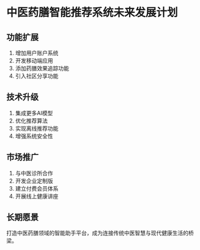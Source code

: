 # 中医药膳智能推荐系统未来发展计划

## 功能扩展
1. 增加用户账户系统
2. 开发移动端应用
3. 添加药膳效果追踪功能
4. 引入社区分享功能

## 技术升级
1. 集成更多AI模型
2. 优化推荐算法
3. 实现离线推荐功能
4. 增强系统安全性

## 市场推广
1. 与中医诊所合作
2. 开发企业定制版
3. 建立付费会员体系
4. 开展线上健康讲座

## 长期愿景
打造中医药膳领域的智能助手平台，成为连接传统中医智慧与现代健康生活的桥梁。
